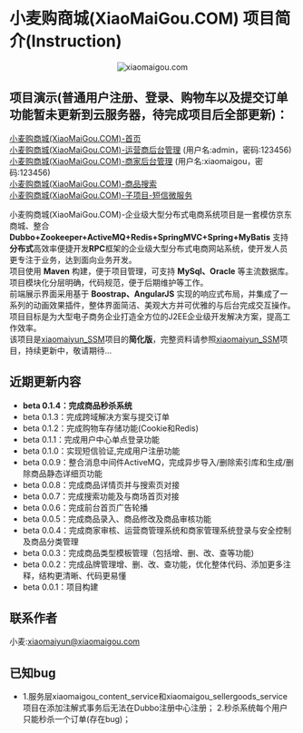 # 小麦购商城(XiaoMaiGou.COM) 项目简介(Instruction)

<p align="center" >
  <img src="src/main/resources/xiaomaigoulogo/xiaomaigoulogo.png" alt="xiaomaigou.com" title="xiaomaigou.com">
</p> 

## 项目演示(普通用户注册、登录、购物车以及提交订单功能暂未更新到云服务器，待完成项目后全部更新)：<br>
[小麦购商城(XiaoMaiGou.COM)-首页](http://xiaomaigou.com:9999) <br>
[小麦购商城(XiaoMaiGou.COM)-运营商后台管理](http://admin.xiaomaigou.com:9999) (用户名:admin，密码:123456)<br>
[小麦购商城(XiaoMaiGou.COM)-商家后台管理](http://item.xiaomaigou.com:9999/xiaomaigou_shop_web) (用户名:xiaomaigou，密码:123456)<br>
[小麦购商城(XiaoMaiGou.COM)-商品搜索](http://search.xiaomaigou.com:9999) <br>
[小麦购商城(XiaoMaiGou.COM)-子项目-短信微服务](https://github.com/xiaomaiyun/xiaomaigou_sms_service) <br>

小麦购商城(XiaoMaiGou.COM)-企业级大型分布式电商系统项目是一套模仿京东商城、整合 **Dubbo+Zookeeper+ActiveMQ+Redis+SpringMVC+Spring+MyBatis** 支持**分布式**高效率便捷开发**RPC**框架的企业级大型分布式电商网站系统，使开发人员更专注于业务，达到面向业务开发。<br>
项目使用 **Maven** 构建，便于项目管理，可支持 **MySql、Oracle** 等主流数据库。<br>
项目模块化分层明确，代码规范，便于后期维护等工作。<br>
前端展示界面采用基于 **Boostrap、AngularJS** 实现的响应式布局，并集成了一系列的动画效果插件，整体界面简洁、美观大方并可优雅的与后台完成交互操作。<br>
项目目标是为大型电子商务企业打造全方位的J2EE企业级开发解决方案，提高工作效率。<br>
该项目是[xiaomaiyun_SSM](https://github.com/xiaomaiyun/xiaomaiyun_SSM)项目的**简化版**，完整资料请参照[xiaomaiyun_SSM](https://github.com/xiaomaiyun/xiaomaiyun_SSM)项目，持续更新中，敬请期待...

## 近期更新内容
* **beta 0.1.4：完成商品秒杀系统**
* beta 0.1.3：完成跨域解决方案与提交订单
* beta 0.1.2：完成购物车存储功能(Cookie和Redis)
* beta 0.1.1：完成用户中心单点登录功能
* beta 0.1.0：实现短信验证,完成用户注册功能
* beta 0.0.9：整合消息中间件ActiveMQ，完成异步导入/删除索引库和生成/删除商品静态详细页功能
* beta 0.0.8：完成商品详情页并与搜索页对接
* beta 0.0.7：完成搜索功能及与商场首页对接
* beta 0.0.6：完成前台首页广告轮播
* beta 0.0.5：完成商品录入、商品修改及商品审核功能
* beta 0.0.4：完成商家审核、运营商管理系统和商家管理系统登录与安全控制及商品分类管理
* beta 0.0.3：完成商品类型模板管理（包括增、删、改、查等功能)
* beta 0.0.2：完成品牌管理增、删、改、查功能，优化整体代码、添加更多注释，结构更清晰、代码更易懂
* beta 0.0.1：项目构建

## 联系作者
小麦:xiaomaiyun@xiaomaigou.com

## 已知bug
* 1.服务层xiaomaigou_content_service和xiaomaigou_sellergoods_service项目在添加注解式事务后无法在Dubbo注册中心注册；
2.秒杀系统每个用户只能秒杀一个订单(存在bug)；

